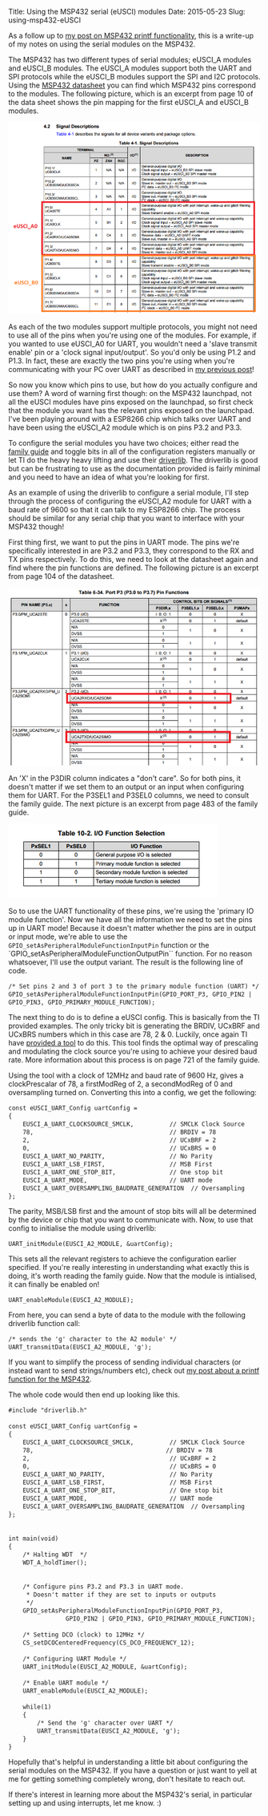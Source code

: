 Title: Using the MSP432 serial (eUSCI) modules
Date: 2015-05-23
Slug: using-msp432-eUSCI

As a follow up to [my post on MSP432 printf functionality](../msp432-serial-printf/), this is a write-up of my notes on using the serial modules on the MSP432. 

The MSP432 has two different types of serial modules; eUSCI_A modules and eUSCI_B modules. The eUSCI_A modules support both the UART and SPI protocols while the eUSCI_B modules support the SPI and I2C protocols. Using the [MSP432 datasheet](http://www.ti.com/lit/ds/slas826a/slas826a.pdf) you can find which MSP432 pins correspond to the modules. The following picture, which is an excerpt from page 10 of the data sheet shows the pin mapping for the first eUSCI_A and eUSCI_B modules.

![MSP432 serial modules](/images/serial_modules.png)

As each of the two modules support multiple protocols, you might not need to use all of the pins when you're using one of the modules. For example, if you wanted to use eUSCI_A0 for UART, you wouldn't need a 'slave transmit enable' pin or a 'clock signal input/output'. So you'd only be using P1.2 and P1.3. In fact, these are exactly the two pins you're using when you're communicating with your PC over UART as described in [my previous post](../msp432-serial-printf/)! 

So now you know which pins to use, but how do you actually configure and use them? A word of warning first though: on the MSP432 launchpad, not all the eUSCI modules have pins exposed on the launchpad, so first check that the module you want has the relevant pins exposed on the launchpad. I've been playing around with a ESP8266 chip which talks over UART and have been using the eUSCI_A2 module which is on pins P3.2 and P3.3.

To configure the serial modules you have two choices; either read the [family guide](http://www.ti.com/lit/ug/slau356a/slau356a.pdf) and toggle bits in all of the configuration registers manually or let TI do the heavy heavy lifting and use their [driverlib](http://software-dl.ti.com/msp430/msp430_public_sw/mcu/msp430/MSP432_Driver_Library/latest/exports/driverlib/doc/MSP432P4xx/MSP432_DriverLib_Users_Guide-MSP432P4xx-2_20_00_08.pdf). The driverlib is good but can be frustrating to use as the documentation provided is fairly minimal and you need to have an idea of what you're looking for first. 

As an example of using the driverlib to configure a serial module, I'll step through the process of configuring the eUSCI_A2 module for UART with a baud rate of 9600 so that it can talk to my ESP8266 chip. The process should be similar for any serial chip that you want to interface with your MSP432 though!

First thing first, we want to put the pins in UART mode. The pins we're specifically interested in are P3.2 and P3.3, they correspond to the RX and TX pins respectively. To do this, we need to look at the datasheet again and find where the pin functions are defined. The following picture is an excerpt from page 104 of the datasheet.

![MSP432 serial modules](/images/eUSCI_A2_control.png)

An 'X' in the P3DIR column indicates a "don't care". So for both pins, it doesn't matter if we set them to an output or an input when configuring them for UART. For the P3SEL1 and P3SEL0 columns, we need to consult the family guide. The next picture is an excerpt from page 483 of the family guide. 

![MSP432 serial modules](/images/GPIO_selection.png)

So to use the UART functionality of these pins, we're using the 'primary IO module function'. Now we have all the information we need to set the pins up in UART mode! Because it doesn't matter whether the pins are in output or input mode, we're able to use the ``GPIO_setAsPeripheralModuleFunctionInputPin`` function or the `GPIO_setAsPeripheralModuleFunctionOutputPin`` function. For no reason whatsoever, I'll use the output variant. The result is the following line of code.
	
	/* Set pins 2 and 3 of port 3 to the primary module function (UART) */
	GPIO_setAsPeripheralModuleFunctionInputPin(GPIO_PORT_P3, GPIO_PIN2 | GPIO_PIN3, GPIO_PRIMARY_MODULE_FUNCTION);

The next thing to do is to define a eUSCI config. This is basically from the TI provided examples. The only tricky bit is generating the BRDIV, UCxBRF and UCxBRS numbers which in this case are 78, 2 & 0. Luckily, once again TI have [provided a tool](http://software-dl.ti.com/msp430/msp430_public_sw/mcu/msp430/MSP430BaudRateConverter/index.html) to do this. This tool finds the optimal way of prescaling and modulating the clock source you're using to achieve your desired baud rate. More information about this process is on page 721 of the family guide. 

Using the tool with a clock of 12MHz and baud rate of 9600 Hz, gives a clockPrescalar of 78, a firstModReg of 2, a secondModReg of 0 and oversampling turned on. Converting this into a config, we get the following:

	const eUSCI_UART_Config uartConfig =
	{
        EUSCI_A_UART_CLOCKSOURCE_SMCLK,          // SMCLK Clock Source
        78,                                      // BRDIV = 78
        2,                                       // UCxBRF = 2
        0,                                       // UCxBRS = 0
        EUSCI_A_UART_NO_PARITY,                  // No Parity
        EUSCI_A_UART_LSB_FIRST,                  // MSB First
        EUSCI_A_UART_ONE_STOP_BIT,               // One stop bit
        EUSCI_A_UART_MODE,                       // UART mode
        EUSCI_A_UART_OVERSAMPLING_BAUDRATE_GENERATION  // Oversampling
	};

The parity, MSB/LSB first and the amount of stop bits will all be determined by the device or chip that you want to communicate with. Now, to use that config to initialise the module using driverlib:

	UART_initModule(EUSCI_A2_MODULE, &uartConfig);

This sets all the relevant registers to achieve the configuration earlier specified. If you're really interesting in understanding what exactly this is doing, it's worth reading the family guide. Now that the module is intialised, it can finally be enabled on!

	UART_enableModule(EUSCI_A2_MODULE);

From here, you can send a byte of data to the module with the following driverlib function call:

	/* sends the 'g' character to the A2 module' */
	UART_transmitData(EUSCI_A2_MODULE, 'g');

If you want to simplify the process of sending individual characters (or instead want to send strings/numbers etc), check out [my post about a printf function for the MSP432](../msp432-serial-printf/).

The whole code would then end up looking like this.

	#include "driverlib.h"

	const eUSCI_UART_Config uartConfig =
	{
	    EUSCI_A_UART_CLOCKSOURCE_SMCLK,          // SMCLK Clock Source
	    78,                                     // BRDIV = 78
	    2,                                       // UCxBRF = 2
	    0,                                       // UCxBRS = 0
	    EUSCI_A_UART_NO_PARITY,                  // No Parity
	    EUSCI_A_UART_LSB_FIRST,                  // MSB First
	    EUSCI_A_UART_ONE_STOP_BIT,               // One stop bit
	    EUSCI_A_UART_MODE,                       // UART mode
	    EUSCI_A_UART_OVERSAMPLING_BAUDRATE_GENERATION  // Oversampling
	};


	int main(void)
	{
	    /* Halting WDT  */
	    WDT_A_holdTimer();


	    /* Configure pins P3.2 and P3.3 in UART mode.
	     * Doesn't matter if they are set to inputs or outputs
	     */
	    GPIO_setAsPeripheralModuleFunctionInputPin(GPIO_PORT_P3,
	                GPIO_PIN2 | GPIO_PIN3, GPIO_PRIMARY_MODULE_FUNCTION);

	    /* Setting DCO (clock) to 12MHz */
	    CS_setDCOCenteredFrequency(CS_DCO_FREQUENCY_12);

	    /* Configuring UART Module */
	    UART_initModule(EUSCI_A2_MODULE, &uartConfig);

	    /* Enable UART module */
	    UART_enableModule(EUSCI_A2_MODULE);

	    while(1)
	    {
	        /* Send the 'g' character over UART */
	    	UART_transmitData(EUSCI_A2_MODULE, 'g');
	    }
	}

Hopefully that's helpful in understanding a little bit about configuring the serial modules on the MSP432. If you have a question or just want to yell at me for getting something completely wrong, don't hesitate to reach out. 

If there's interest in learning more about the MSP432's serial, in particular setting up and using interrupts, let me know. :)